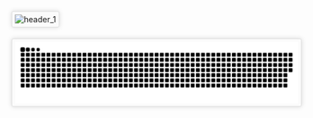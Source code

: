<img width="1000" style="border-radius:3px; box-shadow:rgba(0,0,0,0.15) 0 0 8px;background:#FBFBFB;border:1px solid #ddd;margin:10px auto;margin-left: 15px;padding:5px;" alt="header_1" src="https://github.com/jk110/Image/assets/56330712/0482a41f-4375-49a8-92d6-5e286fe3e990">

<picture>
  <source media="(prefers-color-scheme: dark)" srcset="https://raw.githubusercontent.com/lxfriday/lxfriday/output/github-contribution-grid-snake-dark.svg">
  <source media="(prefers-color-scheme: light)" srcset="https://raw.githubusercontent.com/lxfriday/lxfriday/output/github-contribution-grid-snake.svg">
  <img width="1000" style="border-radius:3px; box-shadow:rgba(0,0,0,0.15) 0 0 8px;background:#FBFBFB;border:1px solid #ddd;margin:10px auto;margin-left: 15px;padding:5px;" alt="github contribution grid snake animation" src="https://raw.githubusercontent.com/lxfriday/lxfriday/output/github-contribution-grid-snake.svg">
</picture>


